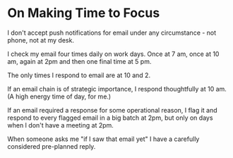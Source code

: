 # On Making Time to Focus

I don't accept push notifications for email under any circumstance - not phone, not at my desk.

I check my email four times daily on work days. Once at 7 am, once at 10 am, again at 2pm and then one final time at 5 pm.

The only times I respond to email are at 10 and 2. 

If an email chain is of strategic importance, I respond thoughtfully at 10 am. (A high energy time of day, for me.)

If an email required a response for some operational reason, I flag it and respond to every flagged email in a big batch at 2pm, but only on days when I don't have a meeting at 2pm.

When someone asks me "if I saw that email yet" I have a carefully considered pre-planned reply.